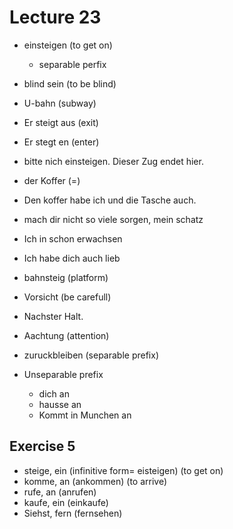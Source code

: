 # Lecture 23

- einsteigen (to get on)
    - separable perfix
- blind sein (to be blind)
- U-bahn (subway)
- Er steigt aus (exit)
- Er stegt en (enter)
- bitte nich einsteigen. Dieser Zug endet hier.
- der Koffer (=)
- Den koffer habe ich und die Tasche auch.
- mach dir nicht so viele sorgen, mein schatz
- Ich in schon erwachsen
- Ich habe dich auch lieb

- bahnsteig (platform)
- Vorsicht (be carefull)
- Nachster Halt.
- Aachtung (attention)
- zuruckbleiben (separable prefix)

- Unseparable prefix
    - dich an
    - hausse an
    - Kommt in Munchen an

## Exercise 5
- steige, ein  (infinitive form= eisteigen) (to get on)
- komme, an (ankommen) (to arrive)
- rufe, an (anrufen)
- kaufe, ein (einkaufe)
- Siehst, fern (fernsehen)